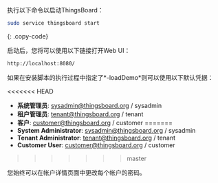
执行以下命令以启动ThingsBoard：

```bash
sudo service thingsboard start

```
{: .copy-code}
 
启动后，您将可以使用以下链接打开Web UI：

```bash
http://localhost:8080/
```

如果在安装脚本的执行过程中指定了*-loadDemo*则可以使用以下默认凭据：

<<<<<<< HEAD
- **系统管理员**: sysadmin@thingsboard.org / sysadmin
- **租户管理员**: tenant@thingsboard.org / tenant
- **客户**: customer@thingsboard.org / customer
=======
- **System Administrator**: sysadmin@thingsboard.org / sysadmin
- **Tenant Administrator**: tenant@thingsboard.org / tenant
- **Customer User**: customer@thingsboard.org / customer
>>>>>>> master

您始终可以在帐户详情页面中更改每个帐户的密码。
